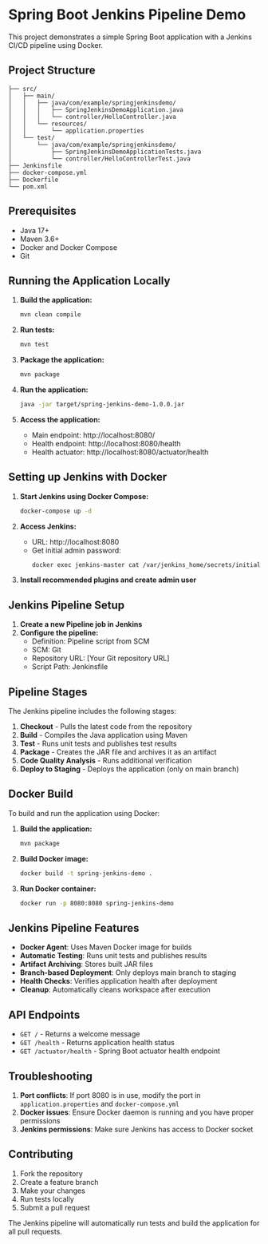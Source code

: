 # Spring Boot Jenkins Pipeline Demo

This project demonstrates a simple Spring Boot application with a Jenkins CI/CD pipeline using Docker.

## Project Structure

```
├── src/
│   ├── main/
│   │   ├── java/com/example/springjenkinsdemo/
│   │   │   ├── SpringJenkinsDemoApplication.java
│   │   │   └── controller/HelloController.java
│   │   └── resources/
│   │       └── application.properties
│   └── test/
│       └── java/com/example/springjenkinsdemo/
│           ├── SpringJenkinsDemoApplicationTests.java
│           └── controller/HelloControllerTest.java
├── Jenkinsfile
├── docker-compose.yml
├── Dockerfile
└── pom.xml
```

## Prerequisites

- Java 17+
- Maven 3.6+
- Docker and Docker Compose
- Git

## Running the Application Locally

1. **Build the application:**
   ```bash
   mvn clean compile
   ```

2. **Run tests:**
   ```bash
   mvn test
   ```

3. **Package the application:**
   ```bash
   mvn package
   ```

4. **Run the application:**
   ```bash
   java -jar target/spring-jenkins-demo-1.0.0.jar
   ```

5. **Access the application:**
   - Main endpoint: http://localhost:8080/
   - Health endpoint: http://localhost:8080/health
   - Health actuator: http://localhost:8080/actuator/health

## Setting up Jenkins with Docker

1. **Start Jenkins using Docker Compose:**
   ```bash
   docker-compose up -d
   ```

2. **Access Jenkins:**
   - URL: http://localhost:8080
   - Get initial admin password:
     ```bash
     docker exec jenkins-master cat /var/jenkins_home/secrets/initialAdminPassword
     ```

3. **Install recommended plugins and create admin user**

## Jenkins Pipeline Setup

1. **Create a new Pipeline job in Jenkins**
2. **Configure the pipeline:**
   - Definition: Pipeline script from SCM
   - SCM: Git
   - Repository URL: [Your Git repository URL]
   - Script Path: Jenkinsfile

## Pipeline Stages

The Jenkins pipeline includes the following stages:

1. **Checkout** - Pulls the latest code from the repository
2. **Build** - Compiles the Java application using Maven
3. **Test** - Runs unit tests and publishes test results
4. **Package** - Creates the JAR file and archives it as an artifact
5. **Code Quality Analysis** - Runs additional verification
6. **Deploy to Staging** - Deploys the application (only on main branch)

## Docker Build

To build and run the application using Docker:

1. **Build the application:**
   ```bash
   mvn package
   ```

2. **Build Docker image:**
   ```bash
   docker build -t spring-jenkins-demo .
   ```

3. **Run Docker container:**
   ```bash
   docker run -p 8080:8080 spring-jenkins-demo
   ```

## Jenkins Pipeline Features

- **Docker Agent**: Uses Maven Docker image for builds
- **Automatic Testing**: Runs unit tests and publishes results
- **Artifact Archiving**: Stores built JAR files
- **Branch-based Deployment**: Only deploys main branch to staging
- **Health Checks**: Verifies application health after deployment
- **Cleanup**: Automatically cleans workspace after execution

## API Endpoints

- `GET /` - Returns a welcome message
- `GET /health` - Returns application health status
- `GET /actuator/health` - Spring Boot actuator health endpoint

## Troubleshooting

1. **Port conflicts**: If port 8080 is in use, modify the port in `application.properties` and `docker-compose.yml`
2. **Docker issues**: Ensure Docker daemon is running and you have proper permissions
3. **Jenkins permissions**: Make sure Jenkins has access to Docker socket

## Contributing

1. Fork the repository
2. Create a feature branch
3. Make your changes
4. Run tests locally
5. Submit a pull request

The Jenkins pipeline will automatically run tests and build the application for all pull requests.
